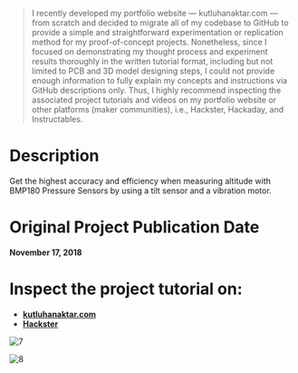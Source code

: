> I recently developed my portfolio website — kutluhanaktar.com — from scratch and decided to migrate all of my codebase to GitHub to provide a simple and straightforward experimentation or replication method for my proof-of-concept projects. Nonetheless, since I focused on demonstrating my thought process and experiment results thoroughly in the written tutorial format, including but not limited to PCB and 3D model designing steps, I could not provide enough information to fully explain my concepts and instructions via GitHub descriptions only. Thus, I highly recommend inspecting the associated project tutorials and videos on my portfolio website or other platforms (maker communities), i.e., Hackster, Hackaday, and Instructables.

# Description

Get the highest accuracy and efficiency when measuring altitude with BMP180 Pressure Sensors by using a tilt sensor and a vibration motor.

# Original Project Publication Date

**November 17, 2018**

# Inspect the project tutorial on:

- **[kutluhanaktar.com](https://www.kutluhanaktar.com/projects/The_Vibrating_Pressure_Temperature_Altitude_and_Tilt_Detector/)**
- **[Hackster](https://www.hackster.io/kutluhan-aktar/the-vibrating-pressure-temperature-altitude-tilt-detector-40dc57)**

![7](https://github.com/user-attachments/assets/4c4003c6-e912-4ddc-a45d-e1643860b416)

![8](https://github.com/user-attachments/assets/77164481-c797-4bd9-a088-38bfff553581)
